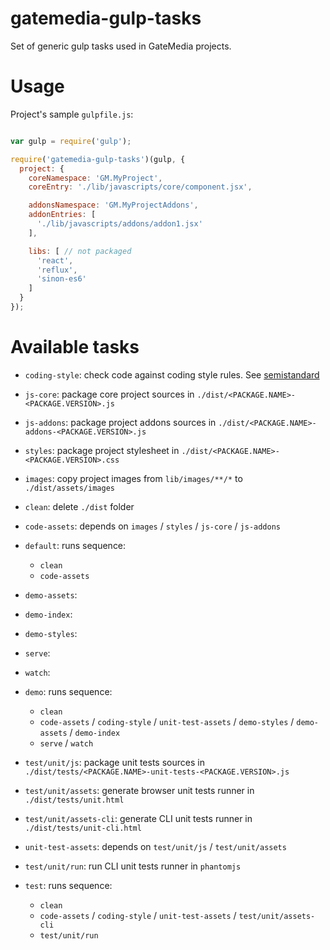 # gatemedia-gulp-tasks

Set of generic gulp tasks used in GateMedia projects.


# Usage

Project's sample `gulpfile.js`:

```js

var gulp = require('gulp');

require('gatemedia-gulp-tasks')(gulp, {
  project: {
    coreNamespace: 'GM.MyProject',
    coreEntry: './lib/javascripts/core/component.jsx',

    addonsNamespace: 'GM.MyProjectAddons',
    addonEntries: [
      './lib/javascripts/addons/addon1.jsx'
    ],

    libs: [ // not packaged
      'react',
      'reflux',
      'sinon-es6'
    ]
  }
});
````


# Available tasks

  * `coding-style`: check code against coding style rules. See [semistandard](https://github.com/Flet/semistandard)
  * `js-core`: package core project sources in `./dist/<PACKAGE.NAME>-<PACKAGE.VERSION>.js`
  * `js-addons`: package project addons sources in `./dist/<PACKAGE.NAME>-addons-<PACKAGE.VERSION>.js`
  * `styles`: package project stylesheet in `./dist/<PACKAGE.NAME>-<PACKAGE.VERSION>.css`
  * `images`: copy project images from `lib/images/**/*` to `./dist/assets/images`
  * `clean`: delete `./dist` folder
  * `code-assets`: depends on `images` / `styles` / `js-core` / `js-addons`

  * `default`: runs sequence:
    * `clean`
    * `code-assets`

  * `demo-assets`: 
  * `demo-index`: 
  * `demo-styles`: 
  * `serve`: 
  * `watch`: 
  * `demo`: runs sequence:
    * `clean`
    * `code-assets` / `coding-style` / `unit-test-assets` / `demo-styles` / `demo-assets` / `demo-index`
    * `serve` / `watch`

  * `test/unit/js`: package unit tests sources in `./dist/tests/<PACKAGE.NAME>-unit-tests-<PACKAGE.VERSION>.js`
  * `test/unit/assets`: generate browser unit tests runner in `./dist/tests/unit.html`
  * `test/unit/assets-cli`: generate CLI unit tests runner in `./dist/tests/unit-cli.html`
  * `unit-test-assets`: depends on `test/unit/js` / `test/unit/assets`
  * `test/unit/run`: run CLI unit tests runner in `phantomjs`
  * `test`: runs sequence:
    * `clean`
    * `code-assets` / `coding-style` / `unit-test-assets` / `test/unit/assets-cli`
    * `test/unit/run`
